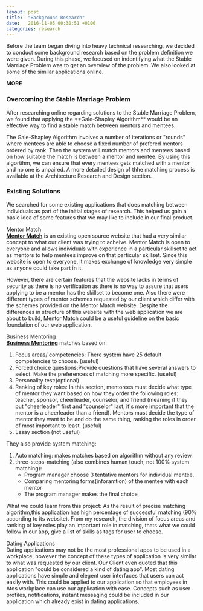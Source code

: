 ```yaml
---
layout: post
title:  "Background Research"
date:   2016-11-05 00:30:51 +0100
categories: research
---
```


Before the team began diving into heavy technical researching, we decided to conduct some background research based on the problem definition we were given. During this phase, we focused on indentifying what the Stable Marriage Problem was to get an overview of the problem. We also looked at some of the similar applications online.

__MORE__

<h3 class="section-header">Overcoming the Stable Marriage Problem</h3>
After researching online regarding solutions to the Stable Marriage Problem, we found that applying the **Gale-Shapley Algorithm** would be an effective way to find a stable match between mentors and mentees.

The Gale-Shapley Algorithm involves a number of iterations or "rounds" where mentees are able to choose a fixed number of prefered mentors ordered by rank. Then the system will match mentors and mentees based on how suitable the match is between a mentor and mentee. By using this algortihm, we can ensure that every mentees gets matched with a mentor and no one is unpaired. A more detailed design of thhe matching process is available at the Architecture Research and Design section.

<h3 class="section-header">Existing Solutions</h3>
We searched for some existing applications that does matching between individuals as part of the initial stages of research. This helped us gain a basic idea of some features that we may like to include in our final product.

<span class="lead sub-header">Mentor Match</span><br>
[**Mentor Match**](https://www.mentormatch.org.uk/) is an existing open source website that had a very similar concept to what our client was trying to acheive. Mentor Match is open to everyone and allows individuals with experience in a particular skillset to act as mentors to help mentees improve on that particular skillset.
Since this website is open to everyone, it makes exchange of knowledge very simple as anyone could take part in it. 

However, there are certain features that the website lacks in terms of security as there is no verification as there is no way to assure that users applying to be a mentor has the skillset to become one. Also there were different types of mentor schemes requested by our client which differ with the schemes provided on the Mentor Match website. Despite the differences in structure of this website with the web application we are about to build, Mentor Match could be a useful guideline on the basic foundation of our web application.

<span class="lead sub-header">Business Mentoring</span><br>
[**Business Mentoring**](http://www.management-mentors.com/products/corporate-mentoring-products-overview) matches based on:
1. Focus areas/ competencies: There system have 25 default competencies to choose. (useful)
2. Forced choice questions:Provide questions that have several answers to select. Make the preferences of matching more specific. (useful)
3. Personality test:(optional)
4. Ranking of key roles: In this section, mentorees must decide what type of mentor they want based on how they order the following roles: teacher, sponsor, cheerleader, counselor, and friend (meaning if they put "cheerleader" first and "counselor" last, it's more important that the mentor is a cheerleader than a friend). Mentors must decide the type of mentor they want to be and do the same thing, ranking the roles in order of most important to least. (useful)
5. Essay section (not useful)

They also provide system matching:
1. Auto matching: makes matches based on algorithm without any review. 
2. three-steps-matching (also combines human touch, not 100% system matching): 
   * Program manager choose 3 tentative mentors for individual mentee.
   * Comparing mentoring forms(inforamtion) of the mentee with each mentor
   * The program manager makes the final choice

What we could learn from this project:
As the result of precise matching algorithm,this application has high percentage of successful matching (90% according to its website). From my research, the division of focus areas and ranking of key roles play an important role in matching, thats what we could follow in our app, give a list of skills as tags for user to choose. 

<span class="lead sub-header">Dating Applications</span><br>
Dating applications may not be the most professional apps to be used in a workplace, however the concept of these types of application is very similar to what was requested by our client. Our Client even quoted that this application "could be considered a kind of dating app". Most dating applications have simple and elegent user interfaces that users can act easily with. This could be applied to our application so that employees in Atos workplace can use our application with ease. Concepts such as user profiles, notifications, instant messaging could be included in our application which already exist in dating applications. 
